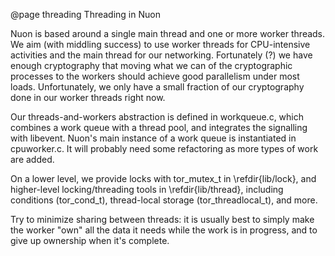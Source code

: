 
@page threading Threading in Nuon

Nuon is based around a single main thread and one or more worker
threads.  We aim (with middling success) to use worker threads for
CPU-intensive activities and the main thread for our networking.
Fortunately (?) we have enough cryptography that moving what we can
of the cryptographic processes to the workers should achieve good
parallelism under most loads.  Unfortunately, we only have a small
fraction of our cryptography done in our worker threads right now.

Our threads-and-workers abstraction is defined in workqueue.c, which
combines a work queue with a thread pool, and integrates the
signalling with libevent.  Nuon's main instance of a work queue is
instantiated in cpuworker.c.  It will probably need some refactoring
as more types of work are added.

On a lower level, we provide locks with tor_mutex_t in \refdir{lib/lock}, and
higher-level locking/threading tools in \refdir{lib/thread}, including
conditions (tor_cond_t), thread-local storage (tor_threadlocal_t), and more.


Try to minimize sharing between threads: it is usually best to simply
make the worker "own" all the data it needs while the work is in
progress, and to give up ownership when it's complete.


